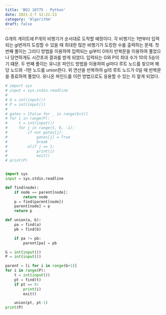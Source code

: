 ```yaml
---
title: 'BOJ 10775 - Python'
date: 2021-2-7 12:21:13
category: 'Algorithm'
draft: false
---
```

G개의 게이트에 P개의 비행기가 순서대로 도착할 예정이다. 각 비행기는 1번부터 입력되는 gi번까지 도킹할 수 있을 때 최대한 많은 비행기가 도킹한 수를 출력하는 문제. 첫 번째 풀이는 그리디 방법을 이용하여 입력되는 gi부터 0까지 반복문을 이용하여 풀었으나 당연하게도 시간초과 결과를 받게 되었다. 입력되는 G와 P의 최대 수가 10의 5승이기 떄문. 두 번째 풀이는 유니온 파인드 방법을 이용하여 gi마다 루트 노드를 찾으며 해당 노드와 -1한 노드를 union한다. 위 연산을 반복하여 gi의 루트 노드가 0일 때 반복문을 종료하여 풀었다. 유니온 파인드를 이런 방법으로도 응용할 수 있는 지 알게 되었다.
```python
# import sys
# input = sys.stdin.readline
#
# G = int(input())
# P = int(input())
#
# gates = [False for _ in range(G+1)]
# for i in range(P):
#     t = int(input())
#     for j in range(t, 0, -1):
#         if not gates[j]:
#             gates[j] = True
#             break
#         elif j == 1:
#             print(i)
#             exit()
# print(P)


import sys
input = sys.stdin.readline

def find(node):
    if node == parent[node]:
        return node
    p = find(parent[node])
    parent[node] = p
    return p

def union(a, b):
    pa = find(a)
    pb = find(b)

    if pa != pb:
        parent[pa] = pb

G = int(input())
P = int(input())

parent = [i for i in range(G+1)]
for i in range(P):
    t = int(input())
    pt = find(t)
    if pt == 0:
        print(i)
        exit()

    union(pt, pt-1)
print(P)

```
